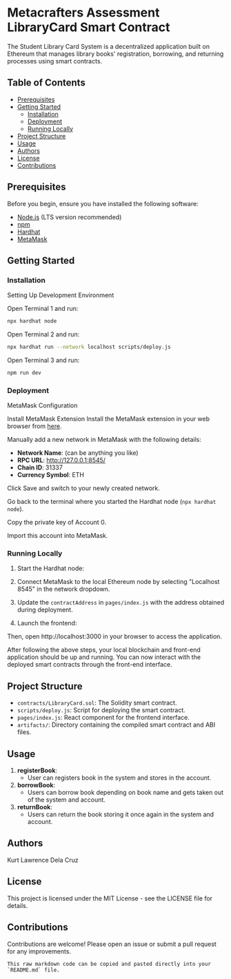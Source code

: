 # Metacrafters Assessment LibraryCard Smart Contract

The Student Library Card System is a decentralized application built on Ethereum that manages library books' registration, borrowing, and returning processes using smart contracts.

## Table of Contents

- [Prerequisites](#prerequisites)
- [Getting Started](#getting-started)
  - [Installation](#installation)
  - [Deployment](#deployment)
  - [Running Locally](#running-locally)
- [Project Structure](#project-structure)
- [Usage](#usage)
- [Authors](#authors)
- [License](#license)
- [Contributions](#contributions)


## Prerequisites

Before you begin, ensure you have installed the following software:

- [Node.js](https://nodejs.org/en/) (LTS version recommended)
- [npm](https://www.npmjs.com/package/npm)
- [Hardhat](https://hardhat.org/getting-started/#overview)
- [MetaMask](https://metamask.io/download.html)

## Getting Started

### Installation

Setting Up Development Environment

Open Terminal 1 and run:

```bash
npx hardhat node
```

Open Terminal 2 and run:

```bash
npx hardhat run --network localhost scripts/deploy.js
```

Open Terminal 3 and run:

```bash
npm run dev
```

### Deployment

MetaMask Configuration

Install MetaMask Extension
Install the MetaMask extension in your web browser from [here](https://metamask.io/).

Manually add a new network in MetaMask with the following details:

- **Network Name**: (can be anything you like)
- **RPC URL**: http://127.0.0.1:8545/
- **Chain ID**: 31337
- **Currency Symbol**: ETH

Click Save and switch to your newly created network.

Go back to the terminal where you started the Hardhat node (`npx hardhat node`).

Copy the private key of Account 0.

Import this account into MetaMask.

### Running Locally

1. Start the Hardhat node:

2. Connect MetaMask to the local Ethereum node by selecting "Localhost 8545" in the network dropdown.

3. Update the `contractAddress` in `pages/index.js` with the address obtained during deployment.

4. Launch the frontend:

Then, open http://localhost:3000 in your browser to access the application.

After following the above steps, your local blockchain and front-end application should be up and running. You can now interact with the deployed smart contracts through the front-end interface.

## Project Structure

- `contracts/LibraryCard.sol`: The Solidity smart contract.
- `scripts/deploy.js`: Script for deploying the smart contract.
- `pages/index.js`: React component for the frontend interface.
- `artifacts/`: Directory containing the compiled smart contract and ABI files.

## Usage

1. **registerBook**:
    - User can registers book in the system and stores in the account.
2. **borrowBook**:
    - Users can borrow book depending on book name and gets taken out of the system and account.
3. **returnBook**:
    - Users can return the book storing it once again in the system and account.

## Authors

Kurt Lawrence Dela Cruz

## License

This project is licensed under the MIT License - see the LICENSE file for details.

## Contributions

Contributions are welcome! Please open an issue or submit a pull request for any improvements.

```
This raw markdown code can be copied and pasted directly into your `README.md` file.
```
